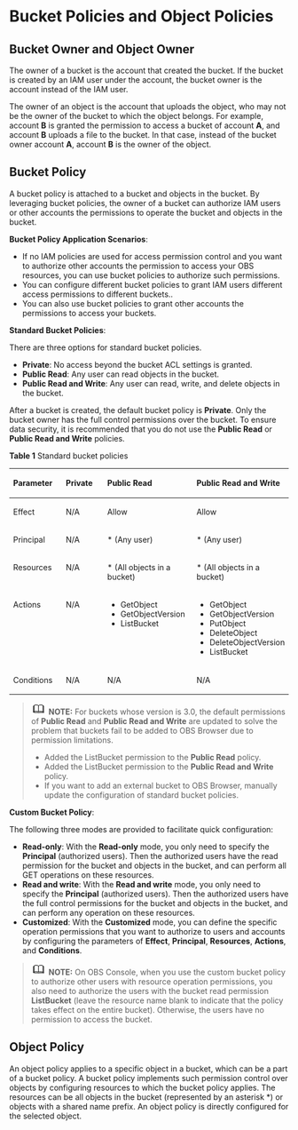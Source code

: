 # Bucket Policies and Object Policies<a name="en-us_topic_0045853745"></a>

## Bucket Owner and Object Owner<a name="section4574154145010"></a>

The owner of a bucket is the account that created the bucket. If the bucket is created by an IAM user under the account, the bucket owner is the account instead of the IAM user.

The owner of an object is the account that uploads the object, who may not be the owner of the bucket to which the object belongs. For example, account  **B**  is granted the permission to access a bucket of account  **A**, and account  **B**  uploads a file to the bucket. In that case, instead of the bucket owner account  **A**, account  **B**  is the owner of the object.

## Bucket Policy<a name="section1825740772"></a>

A bucket policy is attached to a bucket and objects in the bucket. By leveraging bucket policies, the owner of a bucket can authorize IAM users or other accounts the permissions to operate the bucket and objects in the bucket.

**Bucket Policy Application Scenarios**:

-   If no  IAM policies  are used for access permission control and you want to authorize other accounts the permission to access your OBS resources, you can use bucket policies to authorize such permissions.
-   You can configure different bucket policies to grant IAM users different access permissions to different buckets..
-   You can also use bucket policies to grant other accounts the permissions to access your buckets.

**Standard Bucket Policies**:

There are three options for standard bucket policies.

-   **Private**: No access beyond the bucket ACL settings is granted.
-   **Public Read**: Any user can read objects in the bucket.
-   **Public Read and Write**: Any user can read, write, and delete objects in the bucket.

After a bucket is created, the default bucket policy is  **Private**. Only the bucket owner has the full control permissions over the bucket. To ensure data security, it is recommended that you do not use the  **Public Read**  or  **Public Read and Write**  policies.

**Table  1**  Standard bucket policies

<a name="table12248152111227"></a>
<table><thead align="left"><tr id="row15249821152217"><th class="cellrowborder" valign="top" width="19%" id="mcps1.2.5.1.1"><p id="p122491621102215"><a name="p122491621102215"></a><a name="p122491621102215"></a>Parameter</p>
</th>
<th class="cellrowborder" valign="top" width="15%" id="mcps1.2.5.1.2"><p id="p1249182111225"><a name="p1249182111225"></a><a name="p1249182111225"></a>Private</p>
</th>
<th class="cellrowborder" valign="top" width="32%" id="mcps1.2.5.1.3"><p id="p9249112142212"><a name="p9249112142212"></a><a name="p9249112142212"></a>Public Read</p>
</th>
<th class="cellrowborder" valign="top" width="34%" id="mcps1.2.5.1.4"><p id="p14249421172212"><a name="p14249421172212"></a><a name="p14249421172212"></a>Public Read and Write</p>
</th>
</tr>
</thead>
<tbody><tr id="row724919215226"><td class="cellrowborder" valign="top" width="19%" headers="mcps1.2.5.1.1 "><p id="p102491321142216"><a name="p102491321142216"></a><a name="p102491321142216"></a>Effect</p>
</td>
<td class="cellrowborder" valign="top" width="15%" headers="mcps1.2.5.1.2 "><p id="p13249112115225"><a name="p13249112115225"></a><a name="p13249112115225"></a>N/A</p>
</td>
<td class="cellrowborder" valign="top" width="32%" headers="mcps1.2.5.1.3 "><p id="p02496219224"><a name="p02496219224"></a><a name="p02496219224"></a>Allow</p>
</td>
<td class="cellrowborder" valign="top" width="34%" headers="mcps1.2.5.1.4 "><p id="p424962162212"><a name="p424962162212"></a><a name="p424962162212"></a>Allow</p>
</td>
</tr>
<tr id="row1224915215221"><td class="cellrowborder" valign="top" width="19%" headers="mcps1.2.5.1.1 "><p id="p824919216225"><a name="p824919216225"></a><a name="p824919216225"></a>Principal</p>
</td>
<td class="cellrowborder" valign="top" width="15%" headers="mcps1.2.5.1.2 "><p id="p913548162513"><a name="p913548162513"></a><a name="p913548162513"></a>N/A</p>
</td>
<td class="cellrowborder" valign="top" width="32%" headers="mcps1.2.5.1.3 "><p id="p12503210220"><a name="p12503210220"></a><a name="p12503210220"></a>* (Any user)</p>
</td>
<td class="cellrowborder" valign="top" width="34%" headers="mcps1.2.5.1.4 "><p id="p132503214228"><a name="p132503214228"></a><a name="p132503214228"></a>* (Any user)</p>
</td>
</tr>
<tr id="row5250121102214"><td class="cellrowborder" valign="top" width="19%" headers="mcps1.2.5.1.1 "><p id="p1625082192215"><a name="p1625082192215"></a><a name="p1625082192215"></a>Resources</p>
</td>
<td class="cellrowborder" valign="top" width="15%" headers="mcps1.2.5.1.2 "><p id="p92501212228"><a name="p92501212228"></a><a name="p92501212228"></a>N/A</p>
</td>
<td class="cellrowborder" valign="top" width="32%" headers="mcps1.2.5.1.3 "><p id="p125022172220"><a name="p125022172220"></a><a name="p125022172220"></a>* (All objects in a bucket)</p>
</td>
<td class="cellrowborder" valign="top" width="34%" headers="mcps1.2.5.1.4 "><p id="p3250112172220"><a name="p3250112172220"></a><a name="p3250112172220"></a>* (All objects in a bucket)</p>
</td>
</tr>
<tr id="row14250821122214"><td class="cellrowborder" valign="top" width="19%" headers="mcps1.2.5.1.1 "><p id="p1125052118223"><a name="p1125052118223"></a><a name="p1125052118223"></a>Actions</p>
</td>
<td class="cellrowborder" valign="top" width="15%" headers="mcps1.2.5.1.2 "><p id="p113541515304"><a name="p113541515304"></a><a name="p113541515304"></a>N/A</p>
</td>
<td class="cellrowborder" valign="top" width="32%" headers="mcps1.2.5.1.3 "><a name="ul1512955514"></a><a name="ul1512955514"></a><ul id="ul1512955514"><li>GetObject</li><li>GetObjectVersion</li><li>ListBucket</li></ul>
</td>
<td class="cellrowborder" valign="top" width="34%" headers="mcps1.2.5.1.4 "><a name="ul5350174995516"></a><a name="ul5350174995516"></a><ul id="ul5350174995516"><li>GetObject</li><li>GetObjectVersion</li><li>PutObject</li><li>DeleteObject</li><li>DeleteObjectVersion</li><li>ListBucket</li></ul>
</td>
</tr>
<tr id="row122501121162216"><td class="cellrowborder" valign="top" width="19%" headers="mcps1.2.5.1.1 "><p id="p22501217226"><a name="p22501217226"></a><a name="p22501217226"></a>Conditions</p>
</td>
<td class="cellrowborder" valign="top" width="15%" headers="mcps1.2.5.1.2 "><p id="p10924191511307"><a name="p10924191511307"></a><a name="p10924191511307"></a>N/A</p>
</td>
<td class="cellrowborder" valign="top" width="32%" headers="mcps1.2.5.1.3 "><p id="p132501521172219"><a name="p132501521172219"></a><a name="p132501521172219"></a>N/A</p>
</td>
<td class="cellrowborder" valign="top" width="34%" headers="mcps1.2.5.1.4 "><p id="p1325042111223"><a name="p1325042111223"></a><a name="p1325042111223"></a>N/A</p>
</td>
</tr>
</tbody>
</table>

>![](public_sys-resources/icon-note.gif) **NOTE:** 
>For buckets whose version is 3.0, the default permissions of  **Public Read**  and  **Public Read and Write**  are updated to solve the problem that buckets fail to be added to OBS Browser due to permission limitations.
>-   Added the ListBucket permission to the  **Public Read**  policy.
>-   Added the ListBucket permission to the  **Public Read and Write**  policy.
>-   If you want to add an external bucket to OBS Browser, manually update the configuration of standard bucket policies.

**Custom Bucket Policy**:

The following three modes are provided to facilitate quick configuration:

-   **Read-only**: With the  **Read-only**  mode, you only need to specify the  **Principal**  \(authorized users\). Then the authorized users have the read permission for the bucket and objects in the bucket, and can perform all GET operations on these resources.
-   **Read and write**: With the  **Read and write**  mode, you only need to specify the  **Principal**  \(authorized users\). Then the authorized users have the full control permissions for the bucket and objects in the bucket, and can perform any operation on these resources.
-   **Customized**: With the  **Customized**  mode, you can define the specific operation permissions that you want to authorize to users and accounts by configuring the parameters of  **Effect**,  **Principal**,  **Resources**,  **Actions**, and  **Conditions**. 

>![](public_sys-resources/icon-note.gif) **NOTE:** 
>On OBS Console, when you use the custom bucket policy to authorize other users with resource operation permissions, you also need to authorize the users with the bucket read permission  **ListBucket**  \(leave the resource name blank to indicate that the policy takes effect on the entire bucket\). Otherwise, the users have no permission to access the bucket.

## Object Policy<a name="section0354920819"></a>

An object policy applies to a specific object in a bucket, which can be a part of a bucket policy. A bucket policy implements such permission control over objects by configuring resources to which the bucket policy applies. The resources can be all objects in the bucket \(represented by an asterisk \*\) or objects with a shared name prefix. An object policy is directly configured for the selected object.


